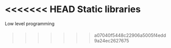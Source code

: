 <<<<<<< HEAD
Static libraries
=======
Low level programming
>>>>>>> a07040f5448c22906a5005f4edd9a24ec2627675
